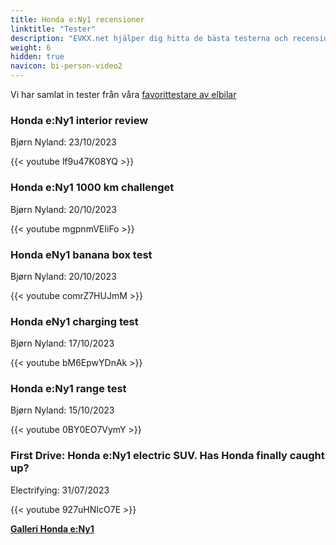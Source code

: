 ```yaml
---
title: Honda e:Ny1 recensioner
linktitle: "Tester"
description: "EVKX.net hjälper dig hitta de bästa testerna och recensionerna av denna modell."
weight: 6
hidden: true
navicon: bi-person-video2
---
```

Vi har samlat in tester från våra [favorittestare av elbilar](../../../../../guides/evreviewers/)

<div class="container text-center shadow p-2 pe-4 mb-5 bg-body-tertiary rounded border">
<h3>Honda e:Ny1 interior review</h3>
<p>Bjørn Nyland: 23/10/2023</p>

{{< youtube lf9u47K08YQ >}}

</div>
<div class="container text-center shadow p-2 pe-4 mb-5 bg-body-tertiary rounded border">
<h3>Honda e:Ny1 1000 km challenget</h3>
<p>Bjørn Nyland: 20/10/2023</p>

{{< youtube mgpnmVEIiFo >}}

</div>
<div class="container text-center shadow p-2 pe-4 mb-5 bg-body-tertiary rounded border">
<h3>Honda eNy1 banana box test</h3>
<p>Bjørn Nyland: 20/10/2023</p>

{{< youtube comrZ7HUJmM >}}

</div>
<div class="container text-center shadow p-2 pe-4 mb-5 bg-body-tertiary rounded border">
<h3>Honda eNy1 charging test</h3>
<p>Bjørn Nyland: 17/10/2023</p>

{{< youtube bM6EpwYDnAk >}}

</div>
<div class="container text-center shadow p-2 pe-4 mb-5 bg-body-tertiary rounded border">
<h3>Honda e:Ny1 range test</h3>
<p>Bjørn Nyland: 15/10/2023</p>

{{< youtube 0BY0EO7VymY >}}

</div>
<div class="container text-center shadow p-2 pe-4 mb-5 bg-body-tertiary rounded border">
<h3>First Drive: Honda e:Ny1 electric SUV. Has Honda finally caught up?</h3>
<p>Electrifying: 31/07/2023</p>

{{< youtube 927uHNIcO7E >}}

</div>
<div class="mt-3 mb-3">
<a href="../gallery/" class="text-decoration-none text-black">
<strong><i class="bi-arrow-left"></i>Galleri  </strong>
</a>
<a href="../" class="text-decoration-none text-black float-end">
<strong>Honda e:Ny1 <i class="bi-arrow-right"></i></strong>
</a>
</div>
